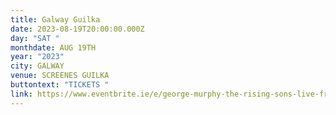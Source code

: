```yaml
---
title: Galway Guilka
date: 2023-08-19T20:00:00.000Z
day: "SAT "
monthdate: AUG 19TH
year: "2023"
city: GALWAY
venue: SCREENES GUILKA
buttontext: "TICKETS "
link: https://www.eventbrite.ie/e/george-murphy-the-rising-sons-live-from-the-marquee-screenes-of-guilka-tickets-673382704797
---
```

